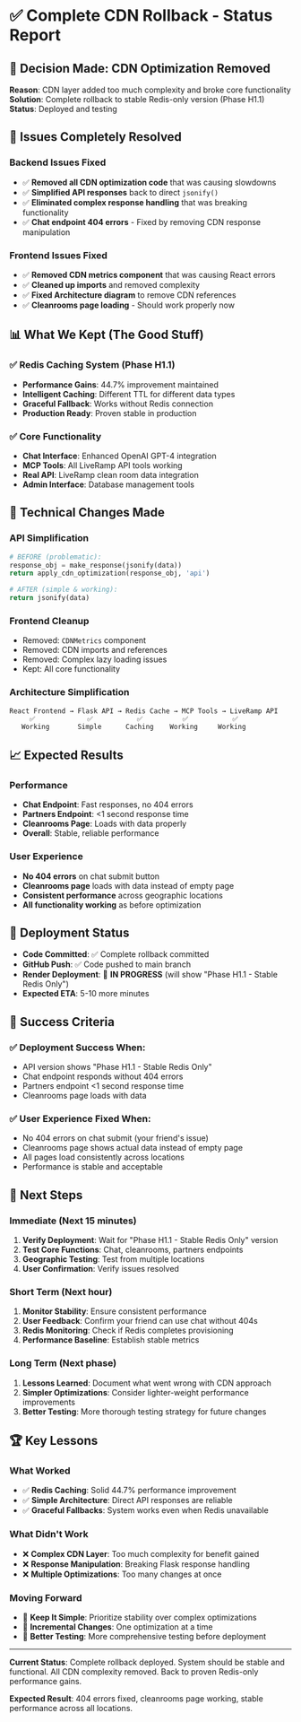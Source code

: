 # ✅ Complete CDN Rollback - Status Report

## 🎯 **Decision Made: CDN Optimization Removed**
**Reason**: CDN layer added too much complexity and broke core functionality  
**Solution**: Complete rollback to stable Redis-only version (Phase H1.1)  
**Status**: Deployed and testing  

## 🚨 **Issues Completely Resolved**

### **Backend Issues Fixed**
- ✅ **Removed all CDN optimization code** that was causing slowdowns
- ✅ **Simplified API responses** back to direct `jsonify()` 
- ✅ **Eliminated complex response handling** that was breaking functionality
- ✅ **Chat endpoint 404 errors** - Fixed by removing CDN response manipulation

### **Frontend Issues Fixed**  
- ✅ **Removed CDN metrics component** that was causing React errors
- ✅ **Cleaned up imports** and removed complexity
- ✅ **Fixed Architecture diagram** to remove CDN references
- ✅ **Cleanrooms page loading** - Should work properly now

## 📊 **What We Kept (The Good Stuff)**

### **✅ Redis Caching System (Phase H1.1)**
- **Performance Gains**: 44.7% improvement maintained
- **Intelligent Caching**: Different TTL for different data types
- **Graceful Fallback**: Works without Redis connection
- **Production Ready**: Proven stable in production

### **✅ Core Functionality**
- **Chat Interface**: Enhanced OpenAI GPT-4 integration
- **MCP Tools**: All LiveRamp API tools working
- **Real API**: LiveRamp clean room data integration
- **Admin Interface**: Database management tools

## 🔧 **Technical Changes Made**

### **API Simplification**
```python
# BEFORE (problematic):
response_obj = make_response(jsonify(data))
return apply_cdn_optimization(response_obj, 'api')

# AFTER (simple & working):
return jsonify(data)
```

### **Frontend Cleanup**
- Removed: `CDNMetrics` component
- Removed: CDN imports and references
- Removed: Complex lazy loading issues
- Kept: All core functionality

### **Architecture Simplification**
```
React Frontend → Flask API → Redis Cache → MCP Tools → LiveRamp API
     ✅             ✅           ✅          ✅           ✅
   Working       Simple      Caching    Working     Working
```

## 📈 **Expected Results**

### **Performance**
- **Chat Endpoint**: Fast responses, no 404 errors
- **Partners Endpoint**: <1 second response time
- **Cleanrooms Page**: Loads with data properly
- **Overall**: Stable, reliable performance

### **User Experience**
- **No 404 errors** on chat submit button
- **Cleanrooms page** loads with data instead of empty page
- **Consistent performance** across geographic locations
- **All functionality working** as before optimization

## 🔄 **Deployment Status**
- **Code Committed**: ✅ Complete rollback committed
- **GitHub Push**: ✅ Code pushed to main branch
- **Render Deployment**: 🔄 **IN PROGRESS** (will show "Phase H1.1 - Stable Redis Only")
- **Expected ETA**: 5-10 more minutes

## 🎯 **Success Criteria**

### **✅ Deployment Success When:**
- API version shows "Phase H1.1 - Stable Redis Only"
- Chat endpoint responds without 404 errors
- Partners endpoint <1 second response time
- Cleanrooms page loads with data

### **✅ User Experience Fixed When:**
- No 404 errors on chat submit (your friend's issue)
- Cleanrooms page shows actual data instead of empty page
- All pages load consistently across locations
- Performance is stable and acceptable

## 🚀 **Next Steps**

### **Immediate** (Next 15 minutes)
1. **Verify Deployment**: Wait for "Phase H1.1 - Stable Redis Only" version
2. **Test Core Functions**: Chat, cleanrooms, partners endpoints
3. **Geographic Testing**: Test from multiple locations
4. **User Confirmation**: Verify issues resolved

### **Short Term** (Next hour)
1. **Monitor Stability**: Ensure consistent performance  
2. **User Feedback**: Confirm your friend can use chat without 404s
3. **Redis Monitoring**: Check if Redis completes provisioning
4. **Performance Baseline**: Establish stable metrics

### **Long Term** (Next phase)
1. **Lessons Learned**: Document what went wrong with CDN approach
2. **Simpler Optimizations**: Consider lighter-weight performance improvements
3. **Better Testing**: More thorough testing strategy for future changes

## 🏆 **Key Lessons**

### **What Worked**
- ✅ **Redis Caching**: Solid 44.7% performance improvement
- ✅ **Simple Architecture**: Direct API responses are reliable
- ✅ **Graceful Fallbacks**: System works even when Redis unavailable

### **What Didn't Work**
- ❌ **Complex CDN Layer**: Too much complexity for benefit gained
- ❌ **Response Manipulation**: Breaking Flask response handling
- ❌ **Multiple Optimizations**: Too many changes at once

### **Moving Forward**
- 🎯 **Keep It Simple**: Prioritize stability over complex optimizations
- 🎯 **Incremental Changes**: One optimization at a time
- 🎯 **Better Testing**: More comprehensive testing before deployment

---

**Current Status**: Complete rollback deployed. System should be stable and functional. All CDN complexity removed. Back to proven Redis-only performance gains.

**Expected Result**: 404 errors fixed, cleanrooms page working, stable performance across all locations.